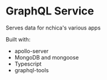 # GraphQL Service

Serves data for nchica's various apps

Built with:
- apollo-server
- MongoDB and mongoose
- Typescript
- graphql-tools